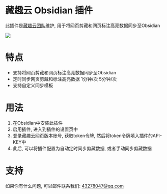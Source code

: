 # 藏趣云 Obsidian 插件
此插件是[藏趣云团队](https://cangquyun.com)维护, 用于将网页剪藏和网页标注高亮数据同步至Obsidian

![](https://s2.loli.net/2024/11/10/TJyZbmgzjFPIXE6.png)

# 特点
- 支持将网页剪藏和网页标注高亮数据同步至Obsidian
- 定时同步网页剪藏和标注高亮数据 1分钟/次 5分钟/次
- 支持自定义同步模板

# 用法
1. 在Obsidian中安装此插件
2. 启用插件, 进入到插件的设置页中
3. 登录藏趣云网页版本账号, 获取token令牌, 然后将token令牌填入插件的API-KEY中
4. 此后, 可以将插件配置为自动定时同步剪藏数据, 或者手动同步剪藏数据

# 支持
如果你有什么问题, 可以邮件联系我们: 43278047@qq.com
